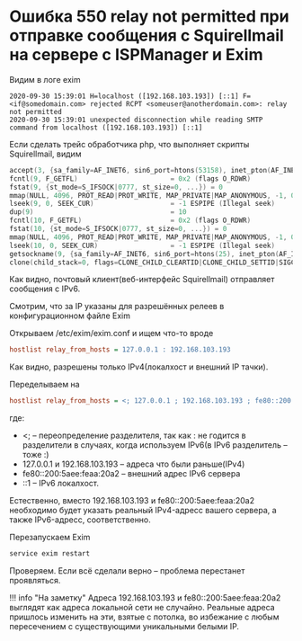 # Ошибка 550 relay not permitted при отправке сообщения с Squirellmail на сервере с ISPManager и Exim

Видим в логе exim

```log
2020-09-30 15:39:01 H=localhost ([192.168.103.193]) [::1] F=<if@somedomain.com> rejected RCPT <someuser@anotherdomain.com>: relay not permitted
2020-09-30 15:39:01 unexpected disconnection while reading SMTP command from localhost ([192.168.103.193]) [::1]
```

Если сделать трейс обработчика php, что выполняет скрипты Squirellmail, видим

```C
accept(3, {sa_family=AF_INET6, sin6_port=htons(53158), inet_pton(AF_INET6, "::1", &sin6_addr), sin6_flowinfo=0, sin6_scope_id=0}, [28]) = 9
fcntl(9, F_GETFL)                       = 0x2 (flags O_RDWR)
fstat(9, {st_mode=S_IFSOCK|0777, st_size=0, ...}) = 0
mmap(NULL, 4096, PROT_READ|PROT_WRITE, MAP_PRIVATE|MAP_ANONYMOUS, -1, 0) = 0x7feae013d000
lseek(9, 0, SEEK_CUR)                   = -1 ESPIPE (Illegal seek)
dup(9)                                  = 10
fcntl(10, F_GETFL)                      = 0x2 (flags O_RDWR)
fstat(10, {st_mode=S_IFSOCK|0777, st_size=0, ...}) = 0
mmap(NULL, 4096, PROT_READ|PROT_WRITE, MAP_PRIVATE|MAP_ANONYMOUS, -1, 0) = 0x7feae013c000
lseek(10, 0, SEEK_CUR)                  = -1 ESPIPE (Illegal seek)
getsockname(9, {sa_family=AF_INET6, sin6_port=htons(25), inet_pton(AF_INET6, "::1", &sin6_addr), sin6_flowinfo=0, sin6_scope_id=0}, [28]) = 0
clone(child_stack=0, flags=CLONE_CHILD_CLEARTID|CLONE_CHILD_SETTID|SIGCHLD, child_tidptr=0x7feae0124a90) = 2018
```
Как видно, почтовый клиент(веб-интерфейс Squirellmail) отправляет сообщения с IPv6.

Смотрим, что за IP указаны для разрешённых релеев в конфигурационном файле Exim

Открываем /etc/exim/exim.conf и ищем что-то вроде

```ini
hostlist relay_from_hosts = 127.0.0.1 : 192.168.103.193
```

Как видно, разрешены только IPv4(локалхост и внешний IP тачки). 

Переделываем на 

```ini
hostlist relay_from_hosts = <; 127.0.0.1 ; 192.168.103.193 ; fe80::200:5aee:feaa:20a2 ; ::1
```

где:
* <; – переопределение разделителя, так как : не годится в разделители в случаях, когда используем IPv6(в IPv6 разделитель – тоже :)
* 127.0.0.1 и 192.168.103.193 – адреса что были раньше(IPv4)
* fe80::200:5aee:feaa:20a2 – внешний адрес IPv6 сервера 
* ::1 – IPv6 локалхост.

Естественно, вместо 192.168.103.193  и fe80::200:5aee:feaa:20a2 необходимо будет указать реальный IPv4-адресс вашего сервера, а также IPv6-адресс, соответственно.

Перезапускаем Exim

```bash
service exim restart
```

Проверяем. Если всё сделали верно – проблема перестанет проявляться.

!!! info "На заметку"
    Адреса 192.168.103.193 и fe80::200:5aee:feaa:20a2 выглядят как адреса локальной сети не случайно. Реальные адреса пришлось изменить на эти, взятые с потолка, во избежание с любым пересечением с существующими уникальными белыми IP.







